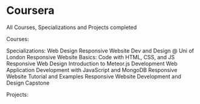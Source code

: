 # Coursera
All Courses, Specializations and Projects completed 

Courses:




Specializations:
  Web Design 
    Responsive Website Dev and Design @ Uni of London 
        Responsive Website Basics: Code with HTML, CSS, and JS
        Responsive Web Design
        Introduction to Meteor.js Development
        Web Application Development with JavaScript and MongoDB
        Responsive Website Tutorial and Examples
        Responsive Website Development and Design Capstone



Projects:

